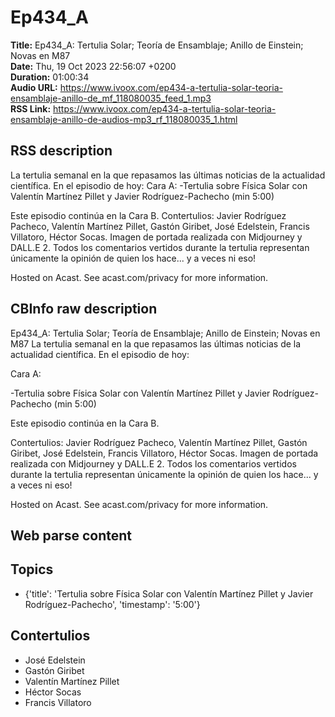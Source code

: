 # Ep434_A  
**Title:** Ep434_A: Tertulia Solar; Teoría de Ensamblaje; Anillo de Einstein; Novas en M87  
**Date:** Thu, 19 Oct 2023 22:56:07 +0200  
**Duration:** 01:00:34  
**Audio URL:** https://www.ivoox.com/ep434-a-tertulia-solar-teoria-ensamblaje-anillo-de_mf_118080035_feed_1.mp3  
**RSS Link:** https://www.ivoox.com/ep434-a-tertulia-solar-teoria-ensamblaje-anillo-de-audios-mp3_rf_118080035_1.html  

## RSS description
La tertulia semanal en la que repasamos las últimas noticias de la actualidad científica. En el episodio de hoy:
Cara A:
-Tertulia sobre Física Solar con Valentín Martínez Pillet y Javier Rodríguez-Pachecho (min 5:00)

Este episodio continúa en la Cara B.
Contertulios: Javier Rodríguez Pacheco, Valentín Martínez Pillet, Gastón Giribet, José Edelstein, Francis Villatoro, Héctor Socas. Imagen de portada realizada con Midjourney y DALL.E 2. Todos los comentarios vertidos durante la tertulia representan únicamente la opinión de quien los hace... y a veces ni eso!


 Hosted on Acast. See acast.com/privacy for more information.

## CBInfo raw description
Ep434_A: Tertulia Solar; Teoría de Ensamblaje; Anillo de Einstein; Novas en M87
La tertulia semanal en la que repasamos las últimas noticias de la actualidad científica. En el episodio de hoy:

Cara A:

-Tertulia sobre Física Solar con Valentín Martínez Pillet y Javier Rodríguez-Pachecho (min 5:00)



Este episodio continúa en la Cara B.

Contertulios: Javier Rodríguez Pacheco, Valentín Martínez Pillet, Gastón Giribet, José Edelstein, Francis Villatoro, Héctor Socas. Imagen de portada realizada con Midjourney y DALL.E 2. Todos los comentarios vertidos durante la tertulia representan únicamente la opinión de quien los hace... y a veces ni eso!





 Hosted on Acast. See acast.com/privacy for more information.




## Web parse content


## Topics
- {'title': 'Tertulia sobre Física Solar con Valentín Martínez Pillet y Javier Rodríguez-Pachecho', 'timestamp': '5:00'}
## Contertulios
- José Edelstein
- Gastón Giribet
- Valentín Martínez Pillet
- Héctor Socas
- Francis Villatoro
